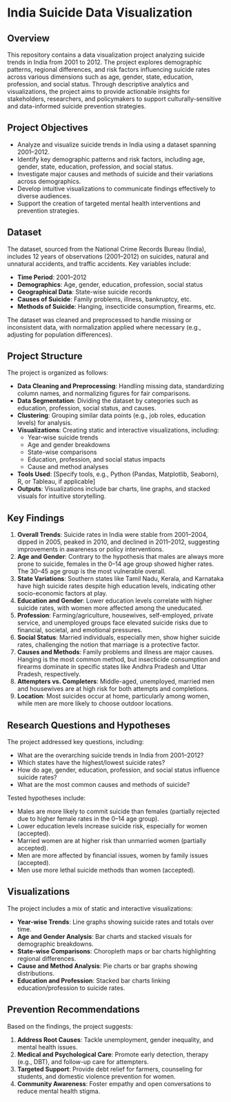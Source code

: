 # India Suicide Data Visualization

## Overview
This repository contains a data visualization project analyzing suicide trends in India from 2001 to 2012. The project explores demographic patterns, regional differences, and risk factors influencing suicide rates across various dimensions such as age, gender, state, education, profession, and social status. Through descriptive analytics and visualizations, the project aims to provide actionable insights for stakeholders, researchers, and policymakers to support culturally-sensitive and data-informed suicide prevention strategies.

## Project Objectives
- Analyze and visualize suicide trends in India using a dataset spanning 2001–2012.
- Identify key demographic patterns and risk factors, including age, gender, state, education, profession, and social status.
- Investigate major causes and methods of suicide and their variations across demographics.
- Develop intuitive visualizations to communicate findings effectively to diverse audiences.
- Support the creation of targeted mental health interventions and prevention strategies.

## Dataset
The dataset, sourced from the National Crime Records Bureau (India), includes 12 years of observations (2001–2012) on suicides, natural and unnatural accidents, and traffic accidents. Key variables include:
- **Time Period**: 2001–2012
- **Demographics**: Age, gender, education, profession, social status
- **Geographical Data**: State-wise suicide records
- **Causes of Suicide**: Family problems, illness, bankruptcy, etc.
- **Methods of Suicide**: Hanging, insecticide consumption, firearms, etc.

The dataset was cleaned and preprocessed to handle missing or inconsistent data, with normalization applied where necessary (e.g., adjusting for population differences).

## Project Structure
The project is organized as follows:
- **Data Cleaning and Preprocessing**: Handling missing data, standardizing column names, and normalizing figures for fair comparisons.
- **Data Segmentation**: Dividing the dataset by categories such as education, profession, social status, and causes.
- **Clustering**: Grouping similar data points (e.g., job roles, education levels) for analysis.
- **Visualizations**: Creating static and interactive visualizations, including:
  - Year-wise suicide trends
  - Age and gender breakdowns
  - State-wise comparisons
  - Education, profession, and social status impacts
  - Cause and method analyses
- **Tools Used**: [Specify tools, e.g., Python (Pandas, Matplotlib, Seaborn), R, or Tableau, if applicable]
- **Outputs**: Visualizations include bar charts, line graphs, and stacked visuals for intuitive storytelling.

## Key Findings
1. **Overall Trends**: Suicide rates in India were stable from 2001–2004, dipped in 2005, peaked in 2010, and declined in 2011–2012, suggesting improvements in awareness or policy interventions.
2. **Age and Gender**: Contrary to the hypothesis that males are always more prone to suicide, females in the 0–14 age group showed higher rates. The 30–45 age group is the most vulnerable overall.
3. **State Variations**: Southern states like Tamil Nadu, Kerala, and Karnataka have high suicide rates despite high education levels, indicating other socio-economic factors at play.
4. **Education and Gender**: Lower education levels correlate with higher suicide rates, with women more affected among the uneducated.
5. **Profession**: Farming/agriculture, housewives, self-employed, private service, and unemployed groups face elevated suicide risks due to financial, societal, and emotional pressures.
6. **Social Status**: Married individuals, especially men, show higher suicide rates, challenging the notion that marriage is a protective factor.
7. **Causes and Methods**: Family problems and illness are major causes. Hanging is the most common method, but insecticide consumption and firearms dominate in specific states like Andhra Pradesh and Uttar Pradesh, respectively.
8. **Attempters vs. Completers**: Middle-aged, unemployed, married men and housewives are at high risk for both attempts and completions.
9. **Location**: Most suicides occur at home, particularly among women, while men are more likely to choose outdoor locations.

## Research Questions and Hypotheses
The project addressed key questions, including:
- What are the overarching suicide trends in India from 2001–2012?
- Which states have the highest/lowest suicide rates?
- How do age, gender, education, profession, and social status influence suicide rates?
- What are the most common causes and methods of suicide?

Tested hypotheses include:
- Males are more likely to commit suicide than females (partially rejected due to higher female rates in the 0–14 age group).
- Lower education levels increase suicide risk, especially for women (accepted).
- Married women are at higher risk than unmarried women (partially accepted).
- Men are more affected by financial issues, women by family issues (accepted).
- Men use more lethal suicide methods than women (accepted).

## Visualizations
The project includes a mix of static and interactive visualizations:
- **Year-wise Trends**: Line graphs showing suicide rates and totals over time.
- **Age and Gender Analysis**: Bar charts and stacked visuals for demographic breakdowns.
- **State-wise Comparisons**: Choropleth maps or bar charts highlighting regional differences.
- **Cause and Method Analysis**: Pie charts or bar graphs showing distributions.
- **Education and Profession**: Stacked bar charts linking education/profession to suicide rates.

## Prevention Recommendations
Based on the findings, the project suggests:
1. **Address Root Causes**: Tackle unemployment, gender inequality, and mental health issues.
2. **Medical and Psychological Care**: Promote early detection, therapy (e.g., DBT), and follow-up care for attempters.
3. **Targeted Support**: Provide debt relief for farmers, counseling for students, and domestic violence prevention for women.
4. **Community Awareness**: Foster empathy and open conversations to reduce mental health stigma.
